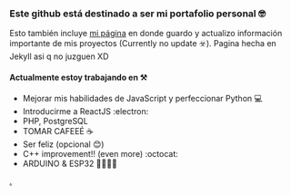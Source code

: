 ### Este github está destinado a ser mi portafolio personal 🤓

Esto también incluye [mi página](https://dieguinbombin.github.io/DieguinBombin/) en donde guardo y actualizo información importante de mis proyectos (Currently no update ☣️).
Pagina hecha en Jekyll asi q no juzguen XD

#### Actualmente estoy trabajando en ⚒️
- Mejorar mis habilidades de JavaScript y perfeccionar Python 💻
- Introducirme a ReactJS :electron:
- PHP, PostgreSQL
- TOMAR CAFEEÉ ☕
- Ser feliz (opcional 😊)
- C++ improvement!! (even more) :octocat:
- ARDUINO & ESP32 🚀🚀🚀🚀

[.](https://www.youtube.com/watch?v=Ma5hTmmmTbI)
